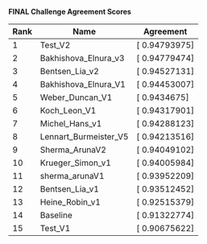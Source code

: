 **FINAL Challenge Agreement Scores**



|Rank|Name|Agreement|
|----|-----|---|
|1|Test_V2|[ 0.94793975]|
|2|Bakhishova_Elnura_v3|[ 0.94779474]|
|3|Bentsen_Lia_v2|[ 0.94527131]|
|4|Bakhishova_Elnura_V1|[ 0.94453007]|
|5|Weber_Duncan_V1|[ 0.9434675]|
|6|Koch_Leon_V1|[ 0.94317901]|
|7|Michel_Hans_v1|[ 0.94288123]|
|8|Lennart_Burmeister_V5|[ 0.94213516]|
|9|Sherma_ArunaV2|[ 0.94049102]|
|10|Krueger_Simon_v1|[ 0.94005984]|
|11|sherma_arunaV1|[ 0.93952209]|
|12|Bentsen_Lia_v1|[ 0.93512452]|
|13|Heine_Robin_v1|[ 0.92515379]|
|14|Baseline|[ 0.91322774]|
|15|Test_V1|[ 0.90675622]|
